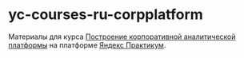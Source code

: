 # yc-courses-ru-corpplatform

Материалы для курса [Построение корпоративной аналитической платформы](https://praktikum.yandex.ru/professions/ycloud-corp/subscribe) на платформе [Яндекс Практикум](https://practicum.yandex.ru/).
